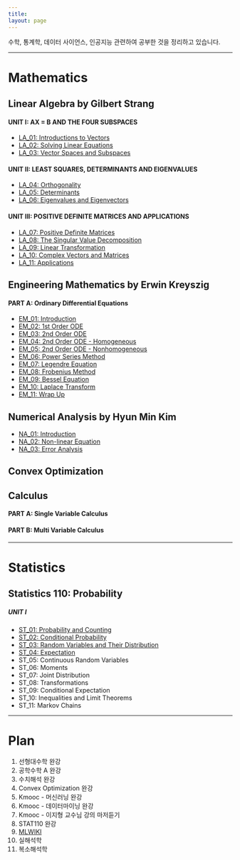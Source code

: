 ```yaml
---
title:
layout: page
---
```


수학, 통계학, 데이터 사이언스, 인공지능 관련하여 공부한 것을 정리하고 있습니다.

---

# Mathematics

## Linear Algebra by Gilbert Strang

#### UNIT I: AX = B AND THE FOUR SUBSPACES

- [LA_01: Introductions to Vectors](https://xero0001.github.io/mathematics/2019/04/27/LA_01/)
- [LA_02: Solving Linear Equations](https://xero0001.github.io/mathematics/2019/04/27/LA_02/)
- [LA_03: Vector Spaces and Subspaces](https://xero0001.github.io/mathematics/2019/04/28/LA_03/)

#### UNIT II: LEAST SQUARES, DETERMINANTS AND EIGENVALUES

- [LA_04: Orthogonality](https://xero0001.github.io/mathematics/2019/05/01/LA_04/)
- [LA_05: Determinants](https://xero0001.github.io/mathematics/2019/05/03/LA_05/)
- [LA_06: Eigenvalues and Eigenvectors](https://xero0001.github.io/mathematics/2019/05/04/LA_06/)

#### UNIT III: POSITIVE DEFINITE MATRICES AND APPLICATIONS

- [LA_07: Positive Definite Matrices](https://xero0001.github.io/mathematics/2019/05/05/LA_07/)
- [LA_08: The Singular Value Decomposition](https://xero0001.github.io/mathematics/2019/05/06/LA_08/)
- [LA_09: Linear Transformation](https://xero0001.github.io/mathematics/2019/05/10/LA_09/)
- [LA_10: Complex Vectors and Matrices](https://xero0001.github.io/mathematics/2019/05/20/LA_10/)
- [LA_11: Applications](https://xero0001.github.io/mathematics/2019/05/22/LA_11/)

## Engineering Mathematics by Erwin Kreyszig

#### PART A: Ordinary Differential Equations

- [EM_01: Introduction](https://xero0001.github.io/mathematics/2019/05/20/EM_01/)
- [EM_02: 1st Order ODE](https://xero0001.github.io/mathematics/2019/05/20/EM_02/)
- [EM_03: 2nd Order ODE](https://xero0001.github.io/mathematics/2019/05/20/EM_03/)
- [EM_04: 2nd Order ODE - Homogeneous](https://xero0001.github.io/mathematics/2019/05/20/EM_04/)
- [EM_05: 2nd Order ODE - Nonhomogeneous](https://xero0001.github.io/mathematics/2019/05/20/EM_05/)
- [EM_06: Power Series Method](https://xero0001.github.io/mathematics/2019/05/20/EM_06/)
- [EM_07: Legendre Equation](https://xero0001.github.io/mathematics/2019/05/20/EM_07/)
- [EM_08: Frobenius Method](https://xero0001.github.io/mathematics/2019/05/20/EM_08/)
- [EM_09: Bessel Equation](https://xero0001.github.io/mathematics/2019/05/20/EM_09/)
- [EM_10: Laplace Transform](https://xero0001.github.io/mathematics/2019/05/20/EM_10/)
- [EM_11: Wrap Up](https://xero0001.github.io/mathematics/2019/05/20/EM_11/)

## Numerical Analysis by Hyun Min Kim

- [NA_01: Introduction](https://xero0001.github.io/mathematics/2019/05/07/NA_01/)
- [NA_02: Non-linear Equation](https://xero0001.github.io/mathematics/2019/05/07/NA_02/)
- [NA_03: Error Analysis](https://xero0001.github.io/mathematics/2019/05/08/NA_03/)

## Convex Optimization

## Calculus

#### PART A: Single Variable Calculus

#### PART B: Multi Variable Calculus

---

# Statistics

## Statistics 110: Probability

##### UNIT I

- [ST_01: Probability and Counting](https://xero0001.github.io/statistics/2019/04/24/ST_01/)
- [ST_02: Conditional Probability](https://xero0001.github.io/statistics/2019/05/08/ST_02/)
- [ST_03: Random Variables and Their Distribution](https://xero0001.github.io/statistics/2019/05/08/ST_03/)
- [ST_04: Expectation](https://xero0001.github.io/statistics/2019/05/09/ST_04/)
- ST_05: Continuous Random Variables
- ST_06: Moments
- ST_07: Joint Distribution
- ST_08: Transformations
- ST_09: Conditional Expectation
- ST_10: Inequalities and Limit Theorems
- ST_11: Markov Chains

---

# Plan

1. 선형대수학 완강
2. 공학수학 A 완강
3. 수치해석 완강
4. Convex Optimization 완강
5. Kmooc - 머신러닝 완강
6. Kmooc - 데이터마이닝 완강
7. Kmooc - 이지형 교수님 강의 마저듣기
8. STAT110 완강
9. [MLWIKI](http://mlwiki.org/index.php/Courses)
10. 실해석학
11. 복소해석학
